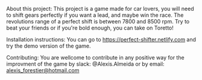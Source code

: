 About this project:
This project is a game made for car lovers, you will need to shift gears perfectly if you want a lead, and maybe win the race. The revolutions range of a perfect shift is between 7800 and 8500 rpm. Try to beat your friends or if you're bold enough, you can take on Toretto!


Installation instructions:
You can go to https://perfect-shifter.netlify.com and try the demo version of the game.


Contributing: 
You are wellcome to contribute in any positive way for the improvment of the game by 
slack: @Alexis.Almeida or by email: alexis_forestier@hotmail.com


